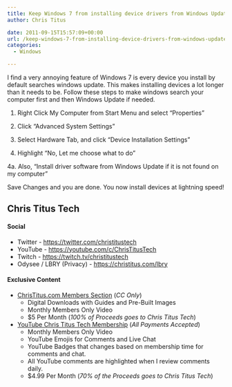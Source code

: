 ```yaml
---
title: Keep Windows 7 from installing device drivers from Windows Update
author: Chris Titus

date: 2011-09-15T15:57:09+00:00
url: /keep-windows-7-from-installing-device-drivers-from-windows-update/
categories:
  - Windows

---
```

I find a very annoying feature of Windows 7 is every device you install by default searches windows update. This makes installing devices a lot longer than it needs to be. Follow these steps to make windows search your computer first and then Windows Update if needed.<!--more-->

1. Right Click My Computer from Start Menu and select &#8220;Properties&#8221;
  
2. Click &#8220;Advanced System Settings&#8221;
  
3. Select Hardware Tab, and click &#8220;Device Installation Settings&#8221;
  
4. Highlight &#8220;No, Let me choose what to do&#8221;
  
4a. Also, &#8220;Install driver software from Windows Update if it is not found on my computer&#8221;

Save Changes and you are done. You now install devices at lightning speed!

## Chris Titus Tech

#### Social

- Twitter - <https://twitter.com/christitustech>
- YouTube - <https://youtube.com/c/ChrisTitusTech>
- Twitch - <https://twitch.tv/christitustech>
- Odysee / LBRY (Privacy) - <https://christitus.com/lbry>

#### Exclusive Content

- [ChrisTitus.com Members Section][1] (_CC Only_)
  - Digital Downloads with Guides and Pre-Built Images
  - Monthly Members Only Video
  - $5 Per Month (_100% of Proceeds goes to Chris Titus Tech_)
- [YouTube Chris Titus Tech Membership][2] (_All Payments Accepted_)
  - Monthly Members Only Video
  - YouTube Emojis for Comments and Live Chat
  - YouTube Badges that changes based on membership time for comments and chat.
  - All YouTube comments are highlighted when I review comments daily. 
  - $4.99 Per Month (_70% of the Proceeds goes to Chris Titus Tech_)

 [1]: https://portal.christitus.com
 [2]: https://christitus.com/join